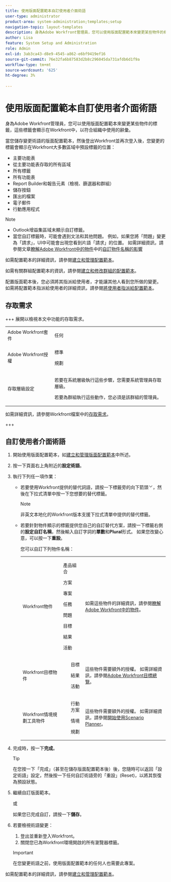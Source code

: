 ```yaml
---
title: 使用版面配置範本自訂使用者介面術語
user-type: administrator
product-area: system-administration;templates;setup
navigation-topic: layout-templates
description: 身為Adobe Workfront管理員，您可以使用版面配置範本來變更某些物件的標籤，這些標籤會顯示在Workfront中，以符合組織中使用的辭彙。
author: Lisa
feature: System Setup and Administration
role: Admin
exl-id: 3ab3ca43-d8e9-4545-a862-e6bf9419ef16
source-git-commit: 76e32fa6b87583d2b8c296045da731afdb6d1f9a
workflow-type: tm+mt
source-wordcount: '625'
ht-degree: 3%

---
```


# 使用版面配置範本自訂使用者介面術語

身為Adobe Workfront管理員，您可以使用版面配置範本來變更某些物件的標籤，這些標籤會顯示在Workfront中，以符合組織中使用的辭彙。

當您儲存變更術語的版面配置範本，然後登出Workfront並再次登入後，您變更的標籤會顯示在Workfront大多數區域中預設標籤的位置：

* 主要功能表
* 從主要功能表存取的所有區域
* 所有標籤
* 所有功能表
* Report Builder和報告元素（檢視、篩選器和群組）
* 儲存按鈕
* 匯出的檔案
* 電子郵件
* 行動應用程式

>[!NOTE]
>
>* Outlook增益集區域未顯示自訂標籤。
>* 當您自訂標籤時，可能會遇到文法和其他問題。 例如，如果您將「問題」變更為「請求」，UI中可能會出現您看到片語「請求」的位置。 如需詳細資訊，請參閱文章[瞭解Adobe Workfront中的物件](../../../workfront-basics/navigate-workfront/workfront-navigation/understand-objects.md#implications-of-customizing-object-names)中的[自訂物件名稱的影響](../../../workfront-basics/navigate-workfront/workfront-navigation/understand-objects.md)
>

如需配置範本的詳細資訊，請參閱[建立和管理配置範本](../../../administration-and-setup/customize-workfront/use-layout-templates/create-and-manage-layout-templates.md)。

如需有關群組配置範本的資訊，請參閱[建立和修改群組的配置範本](../../../administration-and-setup/manage-groups/work-with-group-objects/create-and-modify-a-groups-layout-templates.md)。

配置版面範本後，您必須將其指派給使用者，才能讓其他人看到您所做的變更。 如需將配置範本指派給使用者的詳細資訊，請參閱[將使用者指派給配置範本](../use-layout-templates/assign-users-to-layout-template.md)。

## 存取需求

+++ 展開以檢視本文中功能的存取需求。

<table style="table-layout:auto"> 
 <col> 
 <col> 
 <tbody> 
  <tr> 
   <td>Adobe Workfront套件</td> 
   <td><p>任何</p></td> 
  </tr> 
  <tr> 
   <td>Adobe Workfront授權</td> 
   <td><p>標準</p>
       <p>規劃</p></td>
  </tr> 
  </tr> 
  <tr> 
   <td>存取層級設定</td> 
   <td> <p>若要在系統層級執行這些步驟，您需要系統管理員存取層級。</p>
        <p>若要為群組執行這些動作，您必須是該群組的管理員。</p> </td> 
  </tr> 
 </tbody> 
</table>

如需詳細資訊，請參閱Workfront檔案中的[存取需求](/help/quicksilver/administration-and-setup/add-users/access-levels-and-object-permissions/access-level-requirements-in-documentation.md)。

+++

## 自訂使用者介面術語

1. 開始使用版面配置範本，如[建立和管理版面配置範本](../../../administration-and-setup/customize-workfront/use-layout-templates/create-and-manage-layout-templates.md)中所述。
1. 按一下頁面右上角附近的&#x200B;**設定術語**。
1. 執行下列任一項作業：

   * 若要使用Workfront提供的替代詞語，請按一下標籤旁的向下箭頭![向下箭頭](assets/dropdown-arrow.png)，然後在下拉式清單中按一下您想要的替代標籤。

     >[!NOTE]
     >
     >非英文本地化的Workfront版本支援下拉式清單中提供的替代標籤。

   * 若要針對物件顯示的標籤提供您自己的自訂替代方案，請按一下標籤右側的&#x200B;**設定自訂名稱**，然後輸入自訂字詞的&#x200B;**單數**&#x200B;和&#x200B;**Plural**&#x200B;形式。 如果您改變心意，可以按一下&#x200B;**重設**。

     您可以自訂下列物件名稱：

     <table style="table-layout:auto">
      <col>
      <col>
      <col>
      <tbody>
       <tr>
        <td role="rowheader"><p>Workfront物件</p></td>
        <td>
          <p>產品組合</p>
          <p>方案</p>
          <p>專案</p>
          <p>任務</p>
          <p>問題</p>
          <p>目標</p>
          <p>結果</p>
          <p>活動</p>
         </ul></td>
        <td><p>如需這些物件的詳細資訊，請參閱<a href="../../../workfront-basics/navigate-workfront/workfront-navigation/understand-objects.md" class="MCXref xref">瞭解Adobe Workfront中的物件</a>。</p></td>
       </tr>
       <tr>
        <td role="rowheader"><p>Workfront目標物件</p></td>
        <td>
         <ul>
          <p>目標</p>
          <p>結果</p>
          <p>活動</p>
         </ul></td>
        <td><p>這些物件需要額外的授權。 如需詳細資訊，請參閱<a href="../../../workfront-goals/goal-management/wf-goals-overview.md" class="MCXref xref">Adobe Workfront目標總覽</a>。</p></td>
       </tr>
       <tr data-mc-conditions="">
        <td role="rowheader"><p>Workfront情境規劃工具物件</p></td>
        <td>
         <ul>
          <p>行動方案</p>
          <p>情境</p>
          <p>規劃 </p>
         </ul></td>
        <td><p>這些物件需要額外的授權。 如需詳細資訊，請參閱<a href="../../../scenario-planner/get-started-with-scenario-planning.md" class="MCXref xref">開始使用Scenario Planner</a>。</p></td>
       </tr>
      </tbody>
     </table>

1. 完成時，按一下&#x200B;**完成**。

   >[!TIP]
   >
   >在您按一下「完成」（甚至在儲存版面配置範本後）後，您隨時可以返回「設定術語」設定，然後按一下任何自訂術語旁的「重設」(Reset)，以將其恢復為預設狀態。

1. 繼續自訂版面範本。

   或

   如果您已完成自訂，請按一下&#x200B;**儲存**。

1. 若要檢視術語變更：

   1. 登出並重新登入Workfront。
   1. 關閉您已為Workfront環境開啟的所有瀏覽器標籤。

   >[!IMPORTANT]
   >
   >在您變更術語之前，使用版面配置範本的任何人也需要此專案。

如需配置範本的詳細資訊，請參閱[建立和管理配置範本](../../../administration-and-setup/customize-workfront/use-layout-templates/create-and-manage-layout-templates.md)。
